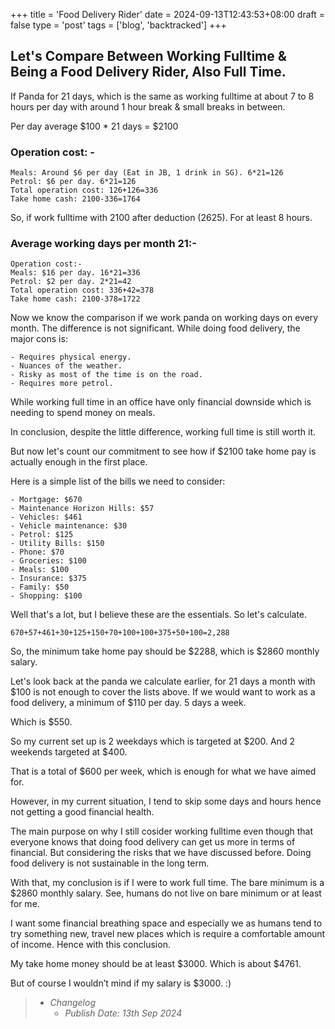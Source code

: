 +++
title = 'Food Delivery Rider'
date = 2024-09-13T12:43:53+08:00
draft = false
type = 'post'
tags = ['blog', 'backtracked']
+++

## Let's Compare Between Working Fulltime & Being a Food Delivery Rider, Also Full Time.

If Panda for 21 days, which is the same as working fulltime at about 7 to 8 hours per day with around 1 hour break & small breaks in between.

Per day average $100 * 21 days = $2100

### Operation cost: - 

    Meals: Around $6 per day (Eat in JB, 1 drink in SG). 6*21=126 
    Petrol: $6 per day. 6*21=126 
    Total operation cost: 126+126=336   
    Take home cash: 2100-336=1764 

So, if work fulltime with 2100 after deduction (2625). For at least 8 hours.

### Average working days per month 21:-

    Operation cost:-
    Meals: $16 per day. 16*21=336 
    Petrol: $2 per day. 2*21=42
    Total operation cost: 336+42=378 
    Take home cash: 2100-378=1722 

Now we know the comparison if we work panda on working days on every month. The difference is not significant. While doing food delivery, the major cons is:

    - Requires physical energy.
    - Nuances of the weather.
    - Risky as most of the time is on the road.
    - Requires more petrol.

While working full time in an office have only financial downside which is needing to spend money on meals.

In conclusion, despite the little difference, working full time is still worth it.

But now let's count our commitment to see how if $2100 take home pay is actually enough in the first place.

Here is a simple list of the bills we need to consider:

    - Mortgage: $670
    - Maintenance Horizon Hills: $57
    - Vehicles: $461
    - Vehicle maintenance: $30
    - Petrol: $125
    - Utility Bills: $150
    - Phone: $70
    - Groceries: $100
    - Meals: $100
    - Insurance: $375
    - Family: $50
    - Shopping: $100

Well that's a lot, but I believe these are the essentials. So let's calculate.

    670+57+461+30+125+150+70+100+100+375+50+100=2,288 

So, the minimum take home pay should be $2288, which is $2860 monthly salary.

Let's look back at the panda we calculate earlier, for 21 days a month with $100 is not enough to cover the lists above. If we would want to work as a food delivery, a minimum of $110 per day. 5 days a week.

Which is $550.

So my current set up is 2 weekdays which is targeted at $200. And 2 weekends targeted at $400.

That is a total of $600 per week, which is enough for what we have aimed for.

However, in my current situation, I tend to skip some days and hours hence not getting a good financial health.

The main purpose on why I still cosider working fulltime even though that everyone knows that doing food delivery can get us more in terms of financial. But considering the risks that we have discussed before. Doing food delivery is not sustainable in the long term.

With that, my conclusion is if I were to work full time. The bare minimum is a $2860 monthly salary.
See, humans do not live on bare minimum or at least for me.

I want some financial breathing space and especially we as humans tend to try something new, travel new places which is require a comfortable amount of income. Hence with this conclusion. 

My take home money should be at least $3000. Which is about $4761.

But of course I wouldn’t mind if my salary is $3000. :)





> - *Changelog*
>   - *Publish Date: 13th Sep 2024*